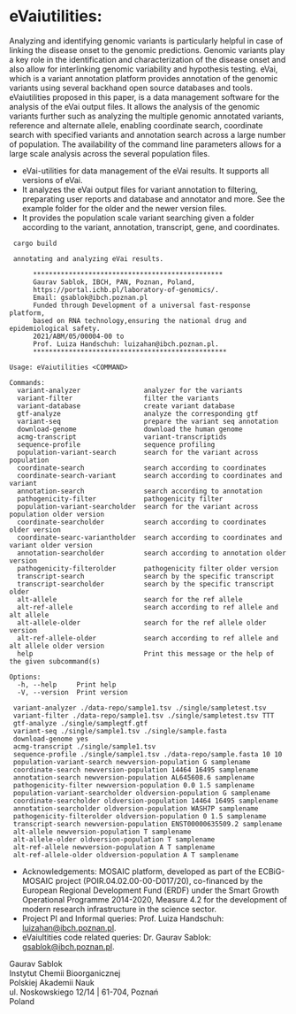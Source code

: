 # eVaiutilities: 
Analyzing and identifying genomic variants is particularly helpful in case of linking the disease onset to the genomic predictions. Genomic variants play a key role in the identification and characterization of the disease onset and also allow for interlinking genomic variability and hypothesis testing. eVai, which is a variant annotation platform provides annotation of the genomic variants using several backhand open source databases and tools. eVaiutilities proposed in this paper, is a data management software for the analysis of the eVai output files. It allows the analysis of the genomic variants further such as analyzing the multiple genomic annotated variants, reference and alternate allele, enabling coordinate search, coordinate search with specified variants and annotation search across a large number of population. The availability of the command line parameters allows for a large scale analysis across the several population files. 

- eVai-utilities for data management of the eVai results. It supports all versions of eVai.
- It analyzes the eVai output files for variant annotation to filtering, preparating user reports and database and annotator and more. See the example folder for the older and the newer version files.
- It provides the population scale variant searching given a folder according to the variant, annotation, transcript, gene, and coordinates.

```
 cargo build
```

```
 annotating and analyzing eVai results.

      ************************************************
      Gaurav Sablok, IBCH, PAN, Poznan, Poland,
      https://portal.ichb.pl/laboratory-of-genomics/.
      Email: gsablok@ibch.poznan.pl
      Funded through Development of a universal fast-response platform,
      based on RNA technology,ensuring the national drug and epidemiological safety.
      2021/ABM/05/00004-00 to
      Prof. Luiza Handschuh: luizahan@ibch.poznan.pl.
      *************************************************

Usage: eVaiutilities <COMMAND>

Commands:
  variant-analyzer                analyzer for the variants
  variant-filter                  filter the variants
  variant-database                create variant database
  gtf-analyze                     analyze the corresponding gtf
  variant-seq                     prepare the variant seq annotation
  download-genome                 download the human genome
  acmg-transcript                 variant-transcriptids
  sequence-profile                sequence profiling
  population-variant-search       search for the variant across population
  coordinate-search               search according to coordinates
  coordinate-search-variant       search according to coordinates and variant
  annotation-search               search according to annotation
  pathogenicity-filter            pathogenicity filter
  population-variant-searcholder  search for the variant across population older version
  coordinate-searcholder          search according to coordinates older version
  coordinate-searc-variantholder  search according to coordinates and variant older version
  annotation-searcholder          search according to annotation older version
  pathogenicity-filterolder       pathogenicity filter older version
  transcript-search               search by the specific transcript
  transcript-searcholder          search by the specific transcript older
  alt-allele                      search for the ref allele
  alt-ref-allele                  search according to ref allele and alt allele
  alt-allele-older                search for the ref allele older version
  alt-ref-allele-older            search according to ref allele and alt allele older version
  help                            Print this message or the help of the given subcommand(s)

Options:
  -h, --help     Print help
  -V, --version  Print version

```
```
 variant-analyzer ./data-repo/sample1.tsv ./single/sampletest.tsv
 variant-filter ./data-repo/sample1.tsv ./single/sampletest.tsv TTT
 gtf-analyze ./single/samplegtf.gtf
 variant-seq ./single/sample1.tsv ./single/sample.fasta
 download-genome yes
 acmg-transcript ./single/sample1.tsv
 sequence-profile ./single/sample1.tsv ./data-repo/sample.fasta 10 10
 population-variant-search newversion-population G samplename
 coordinate-search newversion-population 14464 16495 samplename 
 annotation-search newversion-population AL645608.6 samplename
 pathogenicity-filter newversion-population 0.0 1.5 samplename
 population-variant-searcholder oldversion-population G samplename
 coordinate-searcholder oldversion-population 14464 16495 samplename
 annotation-searcholder oldversion-population WASH7P samplename
 pathogenicity-filterolder oldversion-population 0 1.5 samplename
 transcript-search newversion-population ENST00000635509.2 samplename
 alt-allele newversion-population T samplename
 alt-allele-older oldversion-population T samplename
 alt-ref-allele newversion-population A T samplename
 alt-ref-allele-older oldversion-population A T samplename
```
[](https://fundacja.ibch.poznan.pl/wp-content/uploads/2020/06/logo.png)

 - Acknowledgements: MOSAIC platform, developed as part of the ECBiG-MOSAIC project (POIR.04.02.00-00-D017/20), co-financed by the European Regional Development Fund (ERDF) under the Smart Growth Operational Programme 2014-2020, Measure 4.2 for the development of modern research infrastructure in the science sector. 
 - Project PI and Informal queries: Prof. Luiza Handschuh: luizahan@ibch.poznan.pl.
 - eVaiultities code related queries: Dr. Gaurav Sablok: gsablok@ibch.poznan.pl.

 Gaurav Sablok \
 Instytut Chemii Bioorganicznej \
 Polskiej Akademii Nauk \
 ul. Noskowskiego 12/14 | 61-704, Poznań \
 Poland

